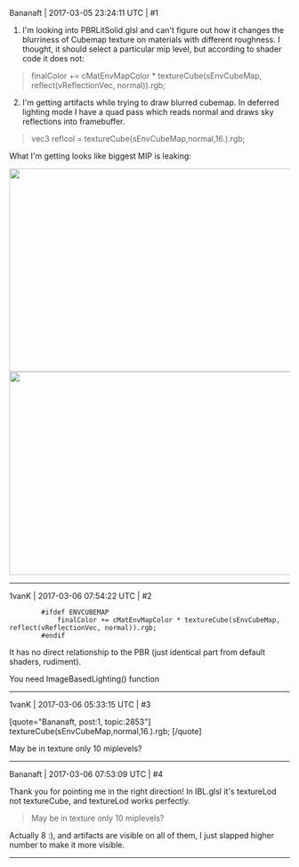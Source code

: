 Bananaft | 2017-03-05 23:24:11 UTC | #1

1) I'm looking into PBRLitSolid.glsl and can't figure out how it changes the blurriness of Cubemap texture on materials with different roughness. I thought, it should select a particular mip level, but according to shader code it does not:
> finalColor += cMatEnvMapColor * textureCube(sEnvCubeMap, reflect(vReflectionVec, normal)).rgb;

2) I'm getting artifacts while trying to draw blurred cubemap. In deferred lighting mode I have a quad pass which reads normal and draws sky reflections into framebuffer.
>    vec3 reflcol = textureCube(sEnvCubeMap,normal,16.).rgb;

What I'm getting looks like biggest MIP is leaking:

<img src="//cdck-file-uploads-global.s3.dualstack.us-west-2.amazonaws.com/standard17/uploads/urho3d/original/1X/a7b4c57b9263a876953a7a2902ec58052ba11171.png" width="690" height="365">

<img src="//cdck-file-uploads-global.s3.dualstack.us-west-2.amazonaws.com/standard17/uploads/urho3d/original/1X/ba249da79d99a481c3d1131c21bd3eb1567c82f6.png" width="690" height="365">

-------------------------

1vanK | 2017-03-06 07:54:22 UTC | #2

```
        #ifdef ENVCUBEMAP
            finalColor += cMatEnvMapColor * textureCube(sEnvCubeMap, reflect(vReflectionVec, normal)).rgb;
        #endif
```

It has no direct relationship to the PBR (just identical part from default shaders, rudiment).

You need ImageBasedLighting() function

-------------------------

1vanK | 2017-03-06 05:33:15 UTC | #3

[quote="Bananaft, post:1, topic:2853"]
textureCube(sEnvCubeMap,normal,16.).rgb;
[/quote]

May be in texture only 10 miplevels?

-------------------------

Bananaft | 2017-03-06 07:53:09 UTC | #4

Thank you for pointing me in the right direction! In IBL.glsl it's textureLod not textureCube, and textureLod works perfectly.

> May be in texture only 10 miplevels?

Actually 8 :), and artifacts are visible on all of them, I just slapped higher number to make it more visible.

-------------------------

